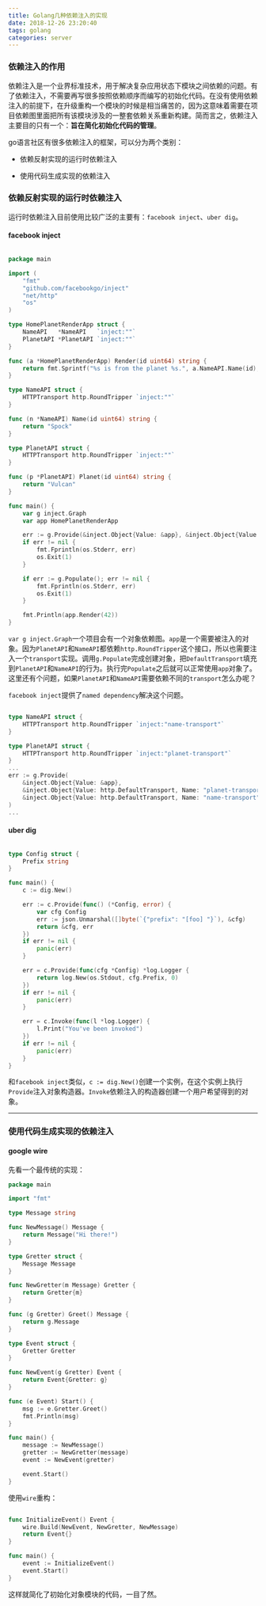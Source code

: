 ```yaml
---
title: Golang几种依赖注入的实现
date: 2018-12-26 23:20:40
tags: golang
categories: server
---
```



### 依赖注入的作用

 依赖注入是一个业界标准技术，用于解决复杂应用状态下模块之间依赖的问题。有了依赖注入，不需要再写很多按照依赖顺序而编写的初始化代码。在没有使用依赖注入的前提下，在升级重构一个模块的时候是相当痛苦的，因为这意味着需要在项目依赖图里面把所有该模块涉及的一整套依赖关系重新构建。简而言之，依赖注入主要目的只有一个：**旨在简化初始化代码的管理**。


go语言社区有很多依赖注入的框架，可以分为两个类别：

+ 依赖反射实现的运行时依赖注入

+ 使用代码生成实现的依赖注入


### 依赖反射实现的运行时依赖注入

运行时依赖注入目前使用比较广泛的主要有：`facebook inject`、`uber dig`。

#### facebook inject

```go

package main

import (
	"fmt"
	"github.com/facebookgo/inject"
	"net/http"
	"os"
)

type HomePlanetRenderApp struct {
	NameAPI   *NameAPI   `inject:""`
	PlanetAPI *PlanetAPI `inject:""`
}

func (a *HomePlanetRenderApp) Render(id uint64) string {
	return fmt.Sprintf("%s is from the planet %s.", a.NameAPI.Name(id), a.PlanetAPI.Planet(id))
}

type NameAPI struct {
	HTTPTransport http.RoundTripper `inject:""`
}

func (n *NameAPI) Name(id uint64) string {
	return "Spock"
}

type PlanetAPI struct {
	HTTPTransport http.RoundTripper `inject:""`
}

func (p *PlanetAPI) Planet(id uint64) string {
	return "Vulcan"
}

func main() {
	var g inject.Graph
	var app HomePlanetRenderApp

	err := g.Provide(&inject.Object{Value: &app}, &inject.Object{Value: http.DefaultTransport})
	if err != nil {
		fmt.Fprintln(os.Stderr, err)
		os.Exit(1)
	}

	if err := g.Populate(); err != nil {
		fmt.Fprintln(os.Stderr, err)
		os.Exit(1)
	}

	fmt.Println(app.Render(42))
}


```

`var g inject.Graph`一个项目会有一个对象依赖图。`app`是一个需要被注入的对象。因为`PlanetAPI`和`NameAPI`都依赖`http.RoundTripper`这个接口，所以也需要注入一个`transport`实现。调用`g.Populate`完成创建对象，把`DefaultTransport`填充到`PlanetAPI`和`NameAPI`的行为。执行完`Populate`之后就可以正常使用`app`对象了。这里还有个问题，如果`PlanetAPI`和`NameAPI`需要依赖不同的`transport`怎么办呢？

`facebook inject`提供了`named dependency`解决这个问题。

```go

type NameAPI struct {
	HTTPTransport http.RoundTripper `inject:"name-transport"`
}

type PlanetAPI struct {
	HTTPTransport http.RoundTripper `inject:"planet-transport"`
}
...
err := g.Provide(
    &inject.Object{Value: &app},
    &inject.Object{Value: http.DefaultTransport, Name: "planet-transport"},
    &inject.Object{Value: http.DefaultTransport, Name: "name-transport"},
)
...

```


#### uber dig

```go

type Config struct {
	Prefix string
}

func main() {
    c := dig.New()

	err := c.Provide(func() (*Config, error) {
		var cfg Config
		err := json.Unmarshal([]byte(`{"prefix": "[foo] "}`), &cfg)
		return &cfg, err
	})
	if err != nil {
		panic(err)
	}

	err = c.Provide(func(cfg *Config) *log.Logger {
		return log.New(os.Stdout, cfg.Prefix, 0)
	})
	if err != nil {
		panic(err)
	}

	err = c.Invoke(func(l *log.Logger) {
		l.Print("You've been invoked")
	})
	if err != nil {
		panic(err)
	}
}
```

和`facebook inject`类似，`c := dig.New()`创建一个实例，在这个实例上执行`Provide`注入对象构造器。`Invoke`依赖注入的构造器创建一个用户希望得到的对象。

---

### 使用代码生成实现的依赖注入

#### google wire

先看一个最传统的实现：
```go
package main

import "fmt"

type Message string

func NewMessage() Message {
	return Message("Hi there!")
}

type Gretter struct {
	Message Message
}

func NewGretter(m Message) Gretter {
	return Gretter{m}
}

func (g Gretter) Greet() Message {
	return g.Message
}

type Event struct {
	Gretter Gretter
}

func NewEvent(g Gretter) Event {
	return Event{Gretter: g}
}

func (e Event) Start() {
	msg := e.Gretter.Greet()
	fmt.Println(msg)
}

func main() {
	message := NewMessage()
	gretter := NewGretter(message)
	event := NewEvent(gretter)

	event.Start()
}
```

使用`wire`重构：

```go

func InitializeEvent() Event {
	wire.Build(NewEvent, NewGretter, NewMessage)
	return Event{}
}

func main() {
	event := InitializeEvent()
	event.Start()
}

```

这样就简化了初始化对象模块的代码，一目了然。